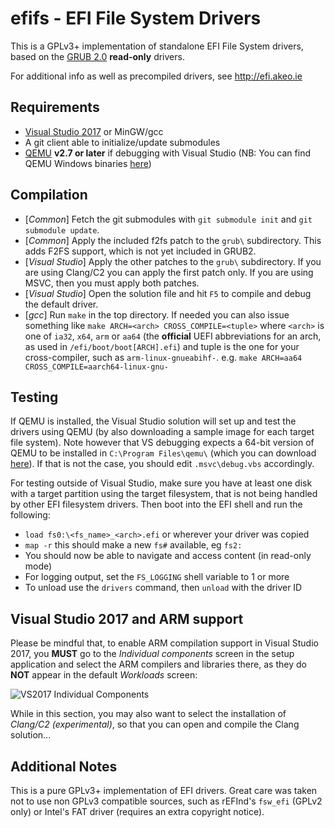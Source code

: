 efifs - EFI File System Drivers
===============================

This is a GPLv3+ implementation of standalone EFI File System drivers, based on the
[GRUB 2.0](http://www.gnu.org/software/grub/) __read-only__ drivers.

For additional info as well as precompiled drivers, see http://efi.akeo.ie

## Requirements

* [Visual Studio 2017](https://www.visualstudio.com/vs/community/) or MinGW/gcc
* A git client able to initialize/update submodules
* [QEMU](http://www.qemu.org) __v2.7 or later__ if debugging with Visual Studio
  (NB: You can find QEMU Windows binaries [here](https://qemu.weilnetz.de/w64/))

## Compilation

* [_Common_] Fetch the git submodules with `git submodule init` and `git submodule update`.
* [_Common_] Apply the included f2fs patch to the `grub\` subdirectory. This adds F2FS support,
  which is not yet included in GRUB2.
* [_Visual Studio_] Apply the other patches to the `grub\` subdirectory. If you are using Clang/C2
  you can apply the first patch only. If you are using MSVC, then you must apply both patches.
* [_Visual Studio_] Open the solution file and hit `F5` to compile and debug the default driver.
* [_gcc_] Run `make` in the top directory. If needed you can also issue something like
  `make ARCH=<arch> CROSS_COMPILE=<tuple>` where `<arch>` is one of `ia32`, `x64`, `arm` or
  `aa64` (the __official__ UEFI abbreviations for an arch, as used in `/efi/boot/boot[ARCH].efi`)
  and tuple is the one for your cross-compiler, such as `arm-linux-gnueabihf-`.
  e.g. `make ARCH=aa64 CROSS_COMPILE=aarch64-linux-gnu-`

## Testing

If QEMU is installed, the Visual Studio solution will set up and test the drivers using QEMU
(by also downloading a sample image for each target file system).
Note however that VS debugging expects a 64-bit version of QEMU to be installed in
`C:\Program Files\qemu\` (which you can download [here](https://qemu.weilnetz.de/w64/)).
If that is not the case, you should edit `.msvc\debug.vbs` accordingly.

For testing outside of Visual Studio, make sure you have at least one disk with a target
partition using the target filesystem, that is not being handled by other EFI filesystem
drivers.
Then boot into the EFI shell and run the following:
* `load fs0:\<fs_name>_<arch>.efi` or wherever your driver was copied
* `map -r` this should make a new `fs#` available, eg `fs2:`
* You should now be able to navigate and access content (in read-only mode)
* For logging output, set the `FS_LOGGING` shell variable to 1 or more
* To unload use the `drivers` command, then `unload` with the driver ID

## Visual Studio 2017 and ARM support

Please be mindful that, to enable ARM compilation support in Visual Studio 2017,
you __MUST__ go to the _Individual components_ screen in the setup application
and select the ARM compilers and libraries there, as they do __NOT__ appear in
the default _Workloads_ screen:

![VS2017 Individual Components](http://files.akeo.ie/pics/VS2017_Individual_Components.png)

While in this section, you may also want to select the installation of _Clang/C2
(experimental)_, so that you can open and compile the Clang solution...

## Additional Notes

This is a pure GPLv3+ implementation of EFI drivers. Great care was taken
not to use non GPLv3 compatible sources, such as rEFInd's `fsw_efi` (GPLv2 only)
or Intel's FAT driver (requires an extra copyright notice).
